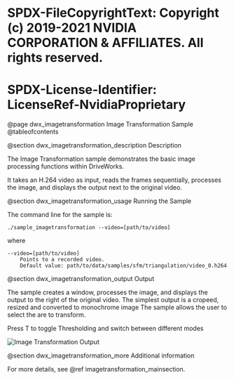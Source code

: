 # SPDX-FileCopyrightText: Copyright (c) 2019-2021 NVIDIA CORPORATION & AFFILIATES. All rights reserved.
# SPDX-License-Identifier: LicenseRef-NvidiaProprietary

@page dwx_imagetransformation Image Transformation Sample
@tableofcontents

@section dwx_imagetransformation_description Description

The Image Transformation sample demonstrates the basic image processing functions within DriveWorks.

It takes an H.264 video as input, reads the frames sequentially, processes the image, and displays the output next to the original video.

@section dwx_imagetransformation_usage Running the Sample

The command line for the sample is:

    ./sample_imagetransformation --video=[path/to/video]

where

    --video=[path/to/video]
        Points to a recorded video.
        Default value: path/to/data/samples/sfm/triangulation/video_0.h264

@section dwx_imagetransformation_output Output

The sample creates a window, processes the image, and displays the output to the right of the original video. The simplest output is a cropeed, resized and converted to monochrome image
The sample allows the user to select the are to transform.

Press T to toggle Thresholding and switch between different modes

![Image Transformation Output](image_transformation_sample.png)

@section dwx_imagetransformation_more Additional information

For more details, see @ref imagetransformation_mainsection.
